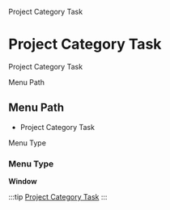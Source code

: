 
Project Category Task
# Project Category Task


Project Category Task

Menu Path
## Menu Path



- Project Category Task

Menu Type
### Menu Type

**Window**


:::tip
[Project Category Task](functional-guide/window/window-project-category-task.md)
:::